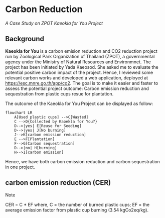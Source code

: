 # Carbon Reduction
_A Case Study on ZPOT Kaeokla for You Project_

## Background
__Kaeokla for You__ is a carbon emision reduction and CO2 reduction project run by Zoological Park Organization of Thailand (ZPOT), a governmental agency under the Ministry of Natural Resources and Environmnet. The project has been initiated by Yada Kaeosod. She asked me to evaluate the potential positive carbon impact of the project. Hence, I reviewed some relevant carbon works and developed a web application, deployed at https://esc.mnre.go.th/app/co2. The goal is to make it easier and faster to assess the potential project outcome: Carbon emission reduction and sequestration from plastic cups resue for plantation.

The outcome of the Kaeokla for You Project can be displayed as follow:

```mermaid
flowchart LR
    A[Used plastic cups] -->C[Wasted]
    C -->D{Collected by Kaoekla for You?}
    D-->|yes| E[Reuse for Seeding]
    D-->|yes| J[No burning]
    J-->K[carbon emission reduction]
    E -->F[Plantation]
    F-->G[Carbon sequestration]
    D-->|no| H[burning]
    H-->I[carbon emission]
```
Hence, we have both carbon emission reduction and carbon sequestration in one project.

## carbon emission reduction (CER)
> [!NOTE]
> CER = C * EF
> where, C = the number of burned plastic cups; EF = the average emission factor from plastic cup burning (3.54 kgCo2eq/kg).  
